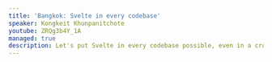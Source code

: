 ```yaml
---
title: 'Bangkok: Svelte in every codebase'
speaker: Kongkeit Khunpanitchote
youtube: ZRQg3b4Y_1A
managed: true
description: Let's put Svelte in every codebase possible, even in a cross library one
---
```

